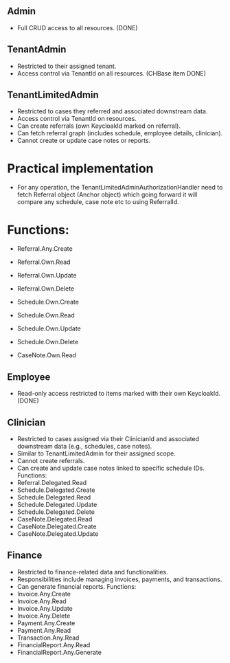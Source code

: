 ## Admin 
- Full CRUD access to all resources. (DONE)

## TenantAdmin 
- Restricted to their assigned tenant.
- Access control via TenantId on all resources. (CHBase item DONE)

## TenantLimitedAdmin 
- Restricted to cases they referred and associated downstream data.
- Access control via TenantId on resources.
- Can create referrals (own KeycloakId marked on referral).
- Can fetch referral graph (includes schedule, employee details, clinician).
- Cannot create or update case notes or reports.
# Practical implementation
- For any operation, the TenantLimitedAdminAuthorizationHandler need to fetch Referral object (Anchor object) which going forward it will compare any schedule, case note etc to using ReferralId.
# Functions:
- Referral.Any.Create
- Referral.Own.Read
- Referral.Own.Update
- Referral.Own.Delete

- Schedule.Own.Create
- Schedule.Own.Read
- Schedule.Own.Update
- Schedule.Own.Delete

- CaseNote.Own.Read

## Employee 
- Read-only access restricted to items marked with their own KeycloakId. (DONE)

## Clinician 
- Restricted to cases assigned via their ClinicianId and associated downstream data (e.g., schedules, case notes).
- Similar to TenantLimitedAdmin for their assigned scope.
- Cannot create referrals.
- Can create and update case notes linked to specific schedule IDs.
Functions:
- Referral.Delegated.Read
- Schedule.Delegated.Create
- Schedule.Delegated.Read
- Schedule.Delegated.Update
- Schedule.Delegated.Delete
- CaseNote.Delegated.Read
- CaseNote.Delegated.Create
- CaseNote.Delegated.Update

## Finance 
- Restricted to finance-related data and functionalities.
- Responsibilities include managing invoices, payments, and transactions.
- Can generate financial reports.
Functions:
- Invoice.Any.Create
- Invoice.Any.Read
- Invoice.Any.Update
- Invoice.Any.Delete
- Payment.Any.Create
- Payment.Any.Read
- Transaction.Any.Read
- FinancialReport.Any.Read
- FinancialReport.Any.Generate